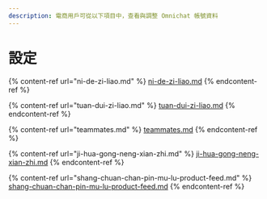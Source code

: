 ```yaml
---
description: 電商用戶可從以下項目中，查看與調整 Omnichat 帳號資料
---
```


# 設定

{% content-ref url="ni-de-zi-liao.md" %}
[ni-de-zi-liao.md](ni-de-zi-liao.md)
{% endcontent-ref %}

{% content-ref url="tuan-dui-zi-liao.md" %}
[tuan-dui-zi-liao.md](tuan-dui-zi-liao.md)
{% endcontent-ref %}

{% content-ref url="teammates.md" %}
[teammates.md](teammates.md)
{% endcontent-ref %}

{% content-ref url="ji-hua-gong-neng-xian-zhi.md" %}
[ji-hua-gong-neng-xian-zhi.md](ji-hua-gong-neng-xian-zhi.md)
{% endcontent-ref %}

{% content-ref url="shang-chuan-chan-pin-mu-lu-product-feed.md" %}
[shang-chuan-chan-pin-mu-lu-product-feed.md](shang-chuan-chan-pin-mu-lu-product-feed.md)
{% endcontent-ref %}
